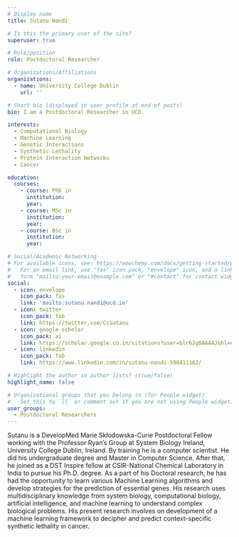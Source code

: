 ```yaml
---
# Display name
title: Sutanu Nandi

# Is this the primary user of the site?
superuser: true

# Role/position
role: Postdoctoral Researcher

# Organizations/Affiliations
organizations:
  - name: University College Dublin
    url: ''

# Short bio (displayed in user profile at end of posts)
bio: I am a Postdoctoral Researcher in UCD.

interests:
  - Computational Biology
  - Machine Learning
  - Genetic Interactions
  - Synthetic Lethality
  - Protein Interaction Networks
  - Cancer

education:
  courses:
    - course: PhD in 
      institution: 
      year: 
    - course: MSc in
      institution: 
      year: 
    - course: BSc in 
      institution: 
      year: 

# Social/Academic Networking
# For available icons, see: https://wowchemy.com/docs/getting-started/page-builder/#icons
#   For an email link, use "fas" icon pack, "envelope" icon, and a link in the
#   form "mailto:your-email@example.com" or "#contact" for contact widget.
social:
  - icon: envelope
    icon_pack: fas
    link: 'mailto:sutanu.nandi@ucd.ie'
  - icon: twitter
    icon_pack: fab
    link: https://twitter.com/CsSutanu
  - icon: google-scholar
    icon_pack: ai
    link: https://scholar.google.co.in/citations?user=blr62g0AAAAJ&hl=en
  - icon: linkedin
    icon_pack: fab
    link: https://www.linkedin.com/in/sutanu-nandi-590411182/

# Highlight the author in author lists? (true/false)
highlight_name: false

# Organizational groups that you belong to (for People widget)
#   Set this to `[]` or comment out if you are not using People widget.
user_groups:
  - Postdoctoral Researchers
---
```


Sutanu is a DevelopMed Marie Skłodowska-Curie Postdoctoral Fellow working with the Professor Ryan’s Group at System Biology Ireland, University College Dublin, Ireland. By training he is a computer scientist. He did his undergraduate degree and Master in Computer Science. After that, he joined as a DST Inspire fellow at CSIR-National Chemical Laboratory in India to pursue his Ph.D. degree. As a part of his Doctoral research, he has had the opportunity to learn various Machine Learning algorithms and develop strategies for the prediction of essential genes. His research uses multidisciplinary knowledge from system biology, computational biology, artificial intelligence, and machine learning to understand complex biological problems. His present research involves on development of a machine learning framework to decipher and predict context-specific synthetic lethality in cancer.
